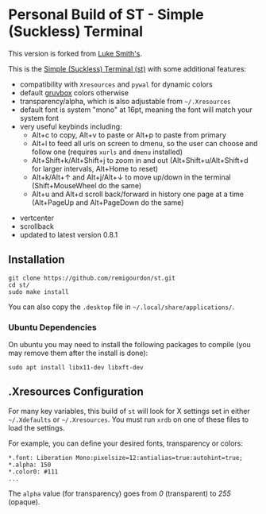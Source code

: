 # Personal Build of ST - Simple (Suckless) Terminal

This version is forked from [Luke Smith's](https://github.com/LukeSmithxyz/st).

This is the [Simple (Suckless) Terminal (st)](https://st.suckless.org/) with some additional features:

* compatibility with `Xresources` and `pywal` for dynamic colors
* default [gruvbox](https://github.com/morhetz/gruvbox) colors otherwise
* transparency/alpha, which is also adjustable from `~/.Xresources`
* default font is system "mono" at 16pt, meaning the font will match your system font
* very useful keybinds including:
  * Alt+c to copy, Alt+v to paste or Alt+p to paste from primary
  * Alt+l to feed all urls on screen to dmenu, so the user can choose and follow one (requires `xurls` and `dmenu` installed)
  * Alt+Shift+k/Alt+Shift+j to zoom in and out (Alt+Shift+u/Alt+Shift+d for larger intervals, Alt+Home to reset)
  * Alt+k/Alt+↑ and Alt+j/Alt+↓ to move up/down in the terminal (Shift+MouseWheel do the same)
  * Alt+u and Alt+d scroll back/forward in history one page at a time (Alt+PageUp and Alt+PageDown do the same)
+ vertcenter
+ scrollback
+ updated to latest version 0.8.1

## Installation

```
git clone https://github.com/remigourdon/st.git
cd st/
sudo make install
```

You can also copy the `.desktop` file in `~/.local/share/applications/`.

### Ubuntu Dependencies

On ubuntu you may need to install the following packages to compile (you may remove them after the install is done):

```
sudo apt install libx11-dev libxft-dev
```

## .Xresources Configuration

For many key variables, this build of `st` will look for X settings set in either `~/.Xdefaults` or `~/.Xresources`.
You must run `xrdb` on one of these files to load the settings.

For example, you can define your desired fonts, transparency or colors:

```
*.font:	Liberation Mono:pixelsize=12:antialias=true:autohint=true;
*.alpha: 150
*.color0: #111
...
```

The `alpha` value (for transparency) goes from *0* (transparent) to *255* (opaque).
